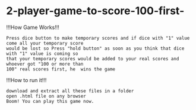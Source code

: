 # 2-player-game-to-score-100-first-
!!!How Game Works!!!


    Press dice button to make temporary scores and if dice with "1" value come all your temporary score 
    would be lost so Press "hold button" as soon as you think that dice with "1" value is coming so 
    that your temporary scores would be added to your real scores and whoever got "100 or more than
    100" real scores first, he  wins the game
   
!!!How to run it!!!


    download and extract all these files in a folder
    open .html file on any browser
    Boom! You can play this game now.
